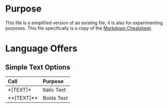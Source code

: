 # Purpose
This file is a simplified version of an existing file, it is also for experimenting purposes.
This file specifically is a copy of the [Markdown Cheatsheet](md_cheatsheet.html).

# Language Offers
## Simple Text Options
| Call | Purpose |
|:----- | :---------- |
| \*\[TEXT\]\* | Italic Text |
| *\*\[TEXT\]\*\* | Bolds Text |
